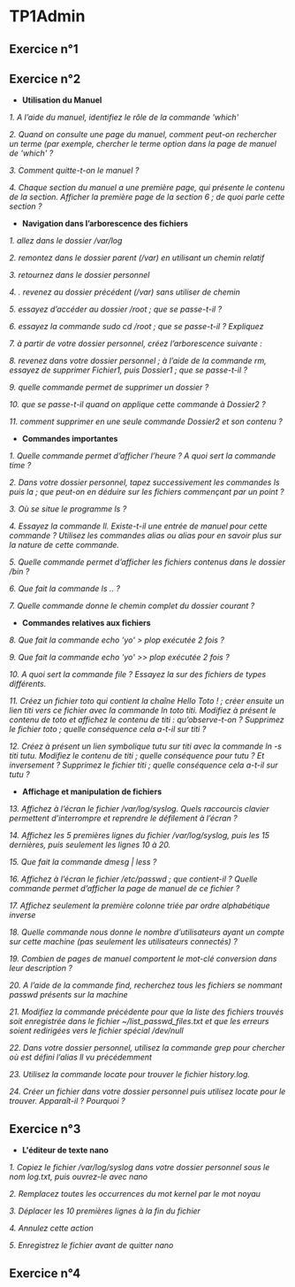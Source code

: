 # TP1Admin

## Exercice n°1
## Exercice n°2 
* __Utilisation du Manuel__

*1. A l’aide du manuel, identifiez le rôle de la commande 'which'*

*2. Quand on consulte une page du manuel, comment peut-on rechercher un terme (par exemple, chercher le terme option dans la page de manuel de 'which' ?*

*3. Comment quitte-t-on le manuel ?*

*4. Chaque section du manuel a une première page, qui présente le contenu de la section. Afficher la première page de la section 6 ; de quoi parle cette section ?*

 
* __Navigation dans l’arborescence des fichiers__

*1. allez dans le dossier /var/log*

*2. remontez dans le dossier parent (/var) en utilisant un chemin relatif*

*3. retournez dans le dossier personnel*

*4. . revenez au dossier précédent (/var) sans utiliser de chemin*

*5. essayez d’accéder au dossier /root ; que se passe-t-il ?*

*6. essayez la commande sudo cd /root ; que se passe-t-il ? Expliquez*

*7. à partir de votre dossier personnel, créez l’arborescence suivante :*

*8. revenez dans votre dossier personnel ; à l’aide de la commande rm, essayez de supprimer Fichier1, puis
Dossier1 ; que se passe-t-il ?*

*9. quelle commande permet de supprimer un dossier ?*

*10. que se passe-t-il quand on applique cette commande à Dossier2 ?*

*11. comment supprimer en une seule commande Dossier2 et son contenu ?*

 
* __Commandes importantes__

*1. Quelle commande permet d’afficher l’heure ? A quoi sert la commande time ?*

*2. Dans votre dossier personnel, tapez successivement les commandes ls puis la ; que peut-on en déduire
sur les fichiers commençant par un point ?*

*3. Où se situe le programme ls ?*

*4. Essayez la commande ll. Existe-t-il une entrée de manuel pour cette commande ? Utilisez les commandes alias ou alias pour en savoir plus sur la nature de cette commande.*

*5. Quelle commande permet d’afficher les fichiers contenus dans le dossier /bin ?*

*6. Que fait la commande ls .. ?*

*7. Quelle commande donne le chemin complet du dossier courant ?*

 
* __Commandes relatives aux fichiers__

*8. Que fait la commande echo 'yo' > plop exécutée 2 fois ?*

*9. Que fait la commande echo 'yo' >> plop exécutée 2 fois ?*

*10. A quoi sert la commande file ? Essayez la sur des fichiers de types différents.*

*11. Créez un fichier toto qui contient la chaîne Hello Toto ! ; créer ensuite un lien titi vers ce fichier
avec la commande ln toto titi. Modifiez à présent le contenu de toto et affichez le contenu de titi :
qu’observe-t-on ? Supprimez le fichier toto ; quelle conséquence cela a-t-il sur titi ?*

*12. Créez à présent un lien symbolique tutu sur titi avec la commande ln -s titi tutu. Modifiez le
contenu de titi ; quelle conséquence pour tutu ? Et inversement ? Supprimez le fichier titi ; quelle
conséquence cela a-t-il sur tutu ?*

 
* __Affichage et manipulation de fichiers__

*13. Affichez à l’écran le fichier /var/log/syslog. Quels raccourcis clavier permettent d’interrompre et
reprendre le défilement à l’écran ?*

*14. Affichez les 5 premières lignes du fichier /var/log/syslog, puis les 15 dernières, puis seulement les
lignes 10 à 20.*

*15. Que fait la commande dmesg | less ?*

*16. Affichez à l’écran le fichier /etc/passwd ; que contient-il ? Quelle commande permet d’afficher la page
de manuel de ce fichier ?*

*17. Affichez seulement la première colonne triée par ordre alphabétique inverse*

*18. Quelle commande nous donne le nombre d’utilisateurs ayant un compte sur cette machine (pas seulement les utilisateurs connectés) ?*

*19. Combien de pages de manuel comportent le mot-clé conversion dans leur description ?*

*20. A l’aide de la commande find, recherchez tous les fichiers se nommant passwd présents sur la machine*

*21. Modifiez la commande précédente pour que la liste des fichiers trouvés soit enregistrée dans le fichier
~/list_passwd_files.txt et que les erreurs soient redirigées vers le fichier spécial /dev/null*

*22. Dans votre dossier personnel, utilisez la commande grep pour chercher où est défini l’alias ll vu
précédemment*

*23. Utilisez la commande locate pour trouver le fichier history.log.*

*24. Créer un fichier dans votre dossier personnel puis utilisez locate pour le trouver. Apparaît-il ? Pourquoi ?*
 

## Exercice n°3

* __L'éditeur de texte nano__

*1. Copiez le fichier /var/log/syslog dans votre dossier personnel sous le nom log.txt, puis ouvrez-le avec
nano*

*2. Remplacez toutes les occurrences du mot kernel par le mot noyau*

*3. Déplacer les 10 premières lignes à la fin du fichier*

*4. Annulez cette action*

*5. Enregistrez le fichier avant de quitter nano*
 
## Exercice n°4
